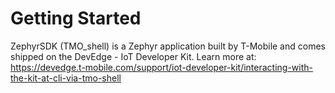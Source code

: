 # Getting Started
ZephyrSDK (TMO_shell) is a Zephyr application built by T-Mobile and comes shipped on the DevEdge - IoT Developer Kit. Learn more at: https://devedge.t-mobile.com/support/iot-developer-kit/interacting-with-the-kit-at-cli-via-tmo-shell
